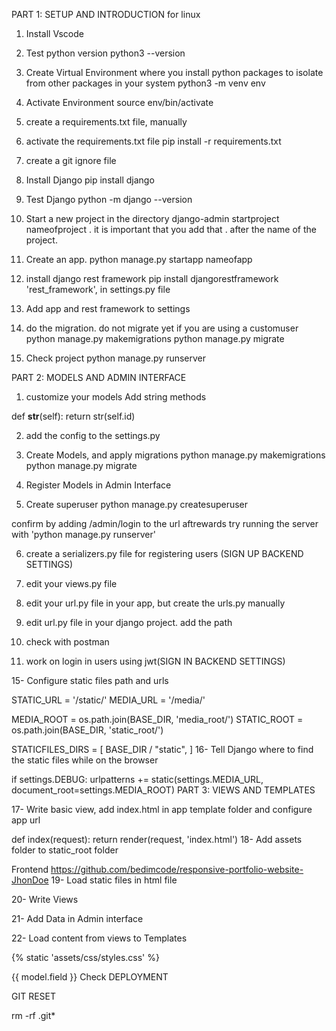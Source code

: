 PART 1: SETUP AND INTRODUCTION for linux
1. Install Vscode

2. Test python version
python3 --version

3. Create Virtual Environment where you install python packages to isolate from other packages in your system
python3 -m venv env

4. Activate Environment
source env/bin/activate

5. create a requirements.txt file, manually

6. activate the requirements.txt file
pip install -r requirements.txt

7. create a git ignore file

8. Install Django
pip install django

9. Test Django
python -m django --version

10. Start a new project in the directory
django-admin startproject nameofproject . 
it is important that you add that . after the name of the project.


11. Create an app.
python manage.py startapp nameofapp

12. install django rest framework
pip install djangorestframework
 'rest_framework', in settings.py file

13. Add app and rest framework to settings

14. do the migration. do not migrate yet if you are using a customuser 
python manage.py makemigrations
python manage.py migrate

15. Check project 
python manage.py runserver

PART 2: MODELS AND ADMIN INTERFACE

1. customize your models
Add string methods

def __str__(self):
        return str(self.id)

2. add the config to the settings.py

3. Create Models, and apply migrations 
python manage.py makemigrations
python manage.py migrate

4. Register Models in Admin Interface 

5. Create superuser 
python manage.py createsuperuser

confirm by adding /admin/login to the url aftrewards try running the server with 'python manage.py runserver'

6. create a serializers.py file for registering users (SIGN UP BACKEND SETTINGS)

7. edit your views.py file

8. edit your url.py file in your app, but create the urls.py manually 

9. edit url.py file in your django project. add the path

10. check with postman

11. work on login in users using jwt(SIGN IN BACKEND SETTINGS)

15- Configure static files path and urls

STATIC_URL = '/static/'
MEDIA_URL = '/media/'

MEDIA_ROOT = os.path.join(BASE_DIR, 'media_root/')
STATIC_ROOT = os.path.join(BASE_DIR, 'static_root/')

STATICFILES_DIRS = [
    BASE_DIR / "static",
]
16- Tell Django where to find the static files while on the browser

if settings.DEBUG:
    urlpatterns += static(settings.MEDIA_URL,
                          document_root=settings.MEDIA_ROOT)
PART 3: VIEWS AND TEMPLATES

17- Write basic view, add index.html in app template folder and configure app url

def index(request):
    return render(request, 'index.html')
18- Add assets folder to static_root folder

Frontend https://github.com/bedimcode/responsive-portfolio-website-JhonDoe
19- Load static files in html file

20- Write Views

21- Add Data in Admin interface

22- Load content from views to Templates

{% static 'assets/css/styles.css' %}

{{ model.field }}
Check DEPLOYMENT

GIT RESET

rm -rf .git*